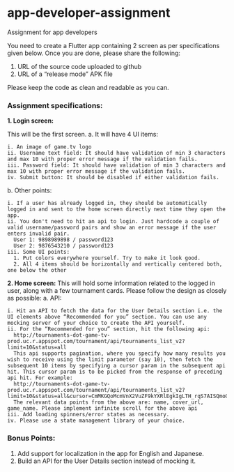 # app-developer-assignment
Assignment for app developers

You need to create a Flutter app containing 2 screen as per specifications given below. Once you are done, please share the following:
1. URL of the source code uploaded to github
2. URL of a “release mode” APK file

Please keep the code as clean and readable as you can.

### Assignment specifications:

**1. Login screen:**

  This will be the first screen.
  a. It will have 4 UI items:
  
    i. An image of game.tv logo
    ii. Username text field: It should have validation of min 3 characters and max 10 with proper error message if the validation fails.
    iii. Password field: It should have validation of min 3 characters and max 10 with proper error message if the validation fails.
    iv. Submit button: It should be disabled if either validation fails.
    
  b. Other points:
  
    i. If a user has already logged in, they should be automatically logged in and sent to the home screen directly next time they open the app.
    ii. You don't need to hit an api to login. Just hardcode a couple of valid username/password pairs and show an error message if the user enters invalid pair.
      User 1: 9898989898 / password123
      User 2: 9876543210 / password123
    iii. Some UI points:
      1. Put colors everywhere yourself. Try to make it look good.
      2. All 4 items should be horizontally and vertically centered both, one below the other
      
**2. Home screen:**
This will hold some information related to the logged in user, along with a few tournament cards. Please follow the design as closely as possible:
  a. API:
  
    i. Hit an API to fetch the data for the User Details section i.e. the UI elements above “Recommended for you” section. You can use any mocking server of your choice to create the API yourself.
    ii. For the “Recommended for you” section, hit the following api:
      http://tournaments-dot-game-tv-prod.uc.r.appspot.com/tournament/api/tournaments_list_v2?limit=10&status=all
      This api supports pagination, where you specify how many results you wish to receive using the limit parameter (say 10), then fetch the subsequent 10 items by specifying a cursor param in the subsequent api hit. This cursor param is to be picked from the response of preceding api hit. For example:
      http://tournaments-dot-game-tv-prod.uc.r.appspot.com/tournament/api/tournaments_list_v2?limit=10&status=all&cursor=CmMKGQoMcmVnX2VuZF9kYXRlEgkIgLTH_rqS7AISQmoOc35nYW1lLXR2LXByb2RyMAsSClRvdXJuYW1lbnQiIDIxMDQ5NzU3N2UwOTRmMTU4MWExMDUzODEwMDE3NWYyDBgAIAE=
      The relevant data points from the above are: name, cover_url, game_name. Please implement infinite scroll for the above api
    iii. Add loading spinners/error states as necessary.
    iv. Please use a state management library of your choice.
    
### Bonus Points:
1. Add support for localization in the app for English and Japanese.
2. Build an API for the User Details section instead of mocking it.
